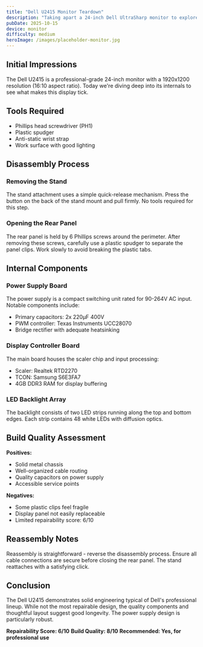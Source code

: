 ```yaml
---
title: "Dell U2415 Monitor Teardown"
description: "Taking apart a 24-inch Dell UltraSharp monitor to explore its internal components and build quality"
pubDate: 2025-10-15
device: monitor
difficulty: medium
heroImage: /images/placeholder-monitor.jpg
---
```


## Initial Impressions

The Dell U2415 is a professional-grade 24-inch monitor with a 1920x1200 resolution (16:10 aspect ratio). Today we're diving deep into its internals to see what makes this display tick.

## Tools Required

- Phillips head screwdriver (PH1)
- Plastic spudger
- Anti-static wrist strap
- Work surface with good lighting

## Disassembly Process

### Removing the Stand

The stand attachment uses a simple quick-release mechanism. Press the button on the back of the stand mount and pull firmly. No tools required for this step.

### Opening the Rear Panel

The rear panel is held by 6 Phillips screws around the perimeter. After removing these screws, carefully use a plastic spudger to separate the panel clips. Work slowly to avoid breaking the plastic tabs.

## Internal Components

### Power Supply Board

The power supply is a compact switching unit rated for 90-264V AC input. Notable components include:

- Primary capacitors: 2x 220µF 400V
- PWM controller: Texas Instruments UCC28070
- Bridge rectifier with adequate heatsinking

### Display Controller Board

The main board houses the scaler chip and input processing:

- Scaler: Realtek RTD2270
- TCON: Samsung S6E3FA7
- 4GB DDR3 RAM for display buffering

### LED Backlight Array

The backlight consists of two LED strips running along the top and bottom edges. Each strip contains 48 white LEDs with diffusion optics.

## Build Quality Assessment

**Positives:**
- Solid metal chassis
- Well-organized cable routing
- Quality capacitors on power supply
- Accessible service points

**Negatives:**
- Some plastic clips feel fragile
- Display panel not easily replaceable
- Limited repairability score: 6/10

## Reassembly Notes

Reassembly is straightforward - reverse the disassembly process. Ensure all cable connections are secure before closing the rear panel. The stand reattaches with a satisfying click.

## Conclusion

The Dell U2415 demonstrates solid engineering typical of Dell's professional lineup. While not the most repairable design, the quality components and thoughtful layout suggest good longevity. The power supply design is particularly robust.

**Repairability Score: 6/10**
**Build Quality: 8/10**
**Recommended: Yes, for professional use**
